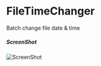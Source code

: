 # FileTimeChanger
Batch change file date &amp; time

##### ScreenShot
![ScreenShot](http://cfile25.uf.tistory.com/image/206890104A87D2AB591DA3)

